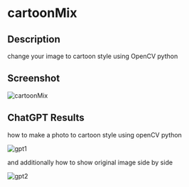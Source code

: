 # cartoonMix

## Description

change your image to cartoon style using OpenCV python

## Screenshot

![cartoonMix](https://user-images.githubusercontent.com/74465964/227155761-d7cf2d80-65e2-47f6-bcfc-a01c3ee78c3a.jpg)

## ChatGPT Results

how to make a photo to cartoon style using openCV python

![gpt1](https://user-images.githubusercontent.com/74465964/227158013-1ba578bc-de0f-41ed-a41a-33e68ad41cf7.jpg)

and additionally how to show original image side by side

![gpt2](https://user-images.githubusercontent.com/74465964/227158020-ead60440-529d-4f26-8533-36f454415dfa.jpg)
